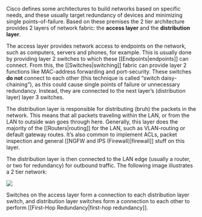 Cisco defines some architectures to build networks based on specific needs, and these usually target redundancy of devices and minimizing single points-of-failure. Based on these premises the 2 tier architecture provides 2 layers of network fabric: the **access layer** and the **distribution layer**.

The access layer provides network access to endpoints on the network, such as computers, servers and phones, for example. This is usually done by providing layer 2 switches to which these [[Endpoints|endpoints]] can connect. From this, the [[Switches|switching]] fabric can provide layer 2 functions like MAC-address forwarding and port-security. These switches **do not** connect to each other (this technique is called “switch daisy-chaining”), as this could cause single points of failure or unnecessary redundancy. Instead, they are connected to the next layer’s (distribution layer) layer 3 switches.

The distribution layer is responsible for distributing (bruh) the packets in the network. This means that all packets traveling within the LAN, or from the LAN to outside wan goes through here. Generally, this layer does the majority of the [[Routers|routing]] for the LAN, such as VLAN-routing or default gateway routes. It’s also common to implement ACLs, packet inspection and general [[NGFW and IPS (Firewall)|firewall]] stuff on this layer.

The distribution layer is then connected to the LAN edge (usually a router, or two for redundancy) for outbound traffic. The following image illustrates a 2 tier network:

![](https://lh6.googleusercontent.com/LW1CcLSGD4wxNgV7V0_yC36oXTpAREqWEGp0ZztTgbLhU6HEPe5yeqPCj8p86w1kBOtSh1mbfxTkQ5N6UpVnYTmiHc5OQ25wYX5m2R0-CtSXo-zj12K7Tr1PvqBYp77incC2XOZFA7YsEhlFDV4Y_n4)

Switches on the access layer form a connection to each distribution layer switch, and distribution layer switches form a connection to each other to perform [[First-Hop Redundancy|first-hop redundancy]].